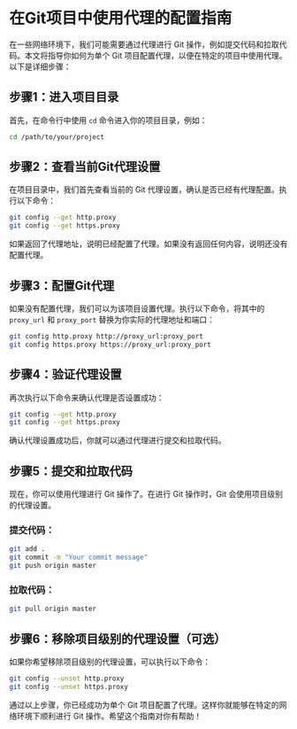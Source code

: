 # 在Git项目中使用代理的配置指南

在一些网络环境下，我们可能需要通过代理进行 Git 操作，例如提交代码和拉取代码。本文将指导你如何为单个 Git 项目配置代理，以便在特定的项目中使用代理。以下是详细步骤：

## 步骤1：进入项目目录

首先，在命令行中使用 `cd` 命令进入你的项目目录，例如：

```bash
cd /path/to/your/project
```

## 步骤2：查看当前Git代理设置

在项目目录中，我们首先查看当前的 Git 代理设置，确认是否已经有代理配置。执行以下命令：

```bash
git config --get http.proxy
git config --get https.proxy
```

如果返回了代理地址，说明已经配置了代理。如果没有返回任何内容，说明还没有配置代理。

## 步骤3：配置Git代理

如果没有配置代理，我们可以为该项目设置代理。执行以下命令，将其中的 `proxy_url` 和 `proxy_port` 替换为你实际的代理地址和端口：

```bash
git config http.proxy http://proxy_url:proxy_port
git config https.proxy https://proxy_url:proxy_port
```

## 步骤4：验证代理设置

再次执行以下命令来确认代理是否设置成功：

```bash
git config --get http.proxy
git config --get https.proxy
```

确认代理设置成功后，你就可以通过代理进行提交和拉取代码。

## 步骤5：提交和拉取代码

现在，你可以使用代理进行 Git 操作了。在进行 Git 操作时，Git 会使用项目级别的代理设置。

### 提交代码：

```bash
git add .
git commit -m "Your commit message"
git push origin master
```

### 拉取代码：

```bash
git pull origin master
```

## 步骤6：移除项目级别的代理设置（可选）

如果你希望移除项目级别的代理设置，可以执行以下命令：

```bash
git config --unset http.proxy
git config --unset https.proxy
```

通过以上步骤，你已经成功为单个 Git 项目配置了代理。这样你就能够在特定的网络环境下顺利进行 Git 操作。希望这个指南对你有帮助！